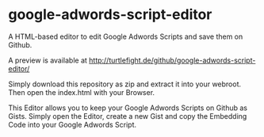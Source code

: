 # google-adwords-script-editor
A HTML-based editor to edit Google Adwords Scripts and save them on Github.

A preview is available at http://turtlefight.de/github/google-adwords-script-editor/

Simply download this repository as zip and extract it into your webroot.
Then open the index.html with your Browser.

This Editor allows you to keep your Google Adwords Scripts on Github as Gists.
Simply open the Editor, create a new Gist and copy the Embedding Code into your
Google Adwords Script.
